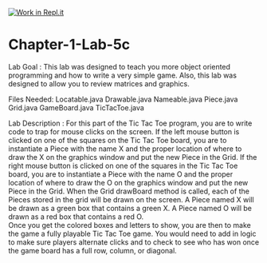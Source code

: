 [![Work in Repl.it](https://classroom.github.com/assets/work-in-replit-14baed9a392b3a25080506f3b7b6d57f295ec2978f6f33ec97e36a161684cbe9.svg)](https://classroom.github.com/online_ide?assignment_repo_id=4357375&assignment_repo_type=AssignmentRepo)
# Chapter-1-Lab-5c

Lab Goal :   This lab was designed to teach you more object oriented programming and how to write a very simple game.  Also, this lab was designed to allow you to review matrices and graphics.

Files Needed:
Locatable.java
Drawable.java
Nameable.java
Piece.java
Grid.java
GameBoard.java
TicTacToe.java

Lab Description :   For this part of the Tic Tac Toe program, you are to write code to trap for mouse clicks on the screen.  If the left mouse button is clicked on one of the squares on the Tic Tac Toe board, you are to instantiate a Piece with the name X and the proper location of where to draw the X on the graphics window and put the new Piece in the Grid.  If the right mouse button is clicked on one of the squares in the Tic Tac Toe board, you are to instantiate a Piece with the name O and the proper location of where to draw the O on the graphics window and put the new Piece in the Grid. 
   When the Grid drawBoard method is called, each of the Pieces stored in the grid will be drawn on the screen.  A Piece named X will be drawn as a green box that contains a green X.  A Piece named O will be drawn as a red box that contains a red O.  
    Once you get the colored boxes and letters to show, you are then to make the game a fully playable Tic Tac Toe game.   You would need to add in logic to make sure players alternate clicks and to check to see who has won once the game board has a full row, column, or diagonal.
